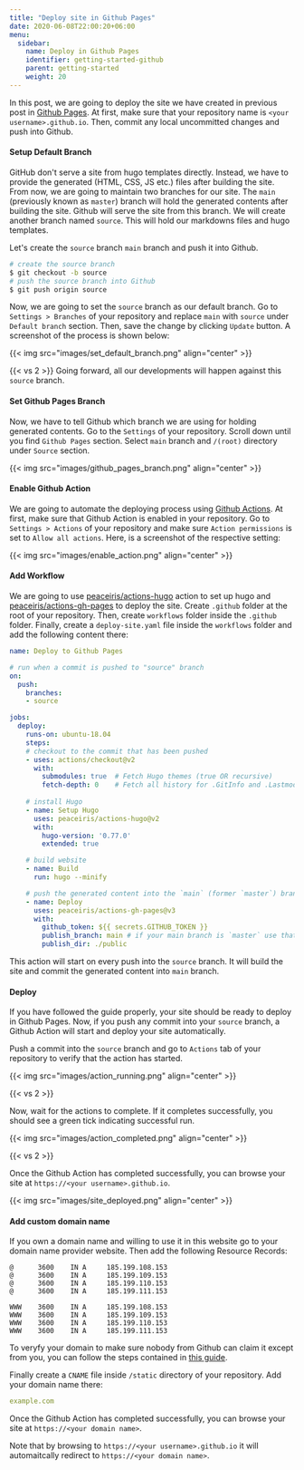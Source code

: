 ```yaml
---
title: "Deploy site in Github Pages"
date: 2020-06-08T22:00:20+06:00
menu:
  sidebar:
    name: Deploy in Github Pages
    identifier: getting-started-github
    parent: getting-started
    weight: 20
---
```


In this post, we are going to deploy the site we have created in previous post in [Github Pages](https://pages.github.com/). At first, make sure that your repository name is `<your username>.github.io`. Then, commit any local uncommitted changes and push into Github.


#### Setup Default Branch

GitHub don't serve a site from hugo templates directly. Instead, we have to provide the generated (HTML, CSS, JS etc.) files after building the site. From now, we are going to maintain two branches for our site. The `main` (previously known as `master`) branch will hold the generated contents after building the site. Github will serve the site from this branch. We will create another branch named `source`. This will hold our markdowns files and hugo templates.

Let's create the `source` branch `main` branch and push it into Github.

```bash
# create the source branch
$ git checkout -b source
# push the source branch into Github
$ git push origin source
```

Now, we are going to set the `source` branch as our default branch. Go to  `Settings > Branches` of your repository and replace `main` with `source` under `Default branch` section. Then, save the change by clicking `Update` button. A screenshot of the process is shown below:

{{< img src="images/set_default_branch.png" align="center" >}}

{{< vs 2 >}}
Going forward, all our developments will happen against this `source` branch.

#### Set Github Pages Branch

Now, we have to tell Github which branch we are using for holding generated contents. Go to the `Settings` of your repository. Scroll down until you find `Github Pages` section. Select `main` branch and `/(root)` directory under `Source` section.

{{< img src="images/github_pages_branch.png" align="center" >}}

#### Enable Github Action

We are going to automate the deploying process using [Github Actions](https://github.com/features/actions). At first, make sure that Github Action is enabled in your repository. Go to `Settings > Actions` of your repository and make sure `Action permissions` is set to `Allow all actions`. Here, is a screenshot of the respective setting:

{{< img src="images/enable_action.png" align="center" >}}

#### Add Workflow

We are going to use [peaceiris/actions-hugo](https://github.com/peaceiris/actions-hugo) action to set up hugo and [peaceiris/actions-gh-pages](https://github.com/peaceiris/actions-gh-pages) to deploy the site. Create `.github` folder at the root of your repository. Then, create `workflows` folder inside the `.github` folder. Finally, create a `deploy-site.yaml` file inside the `workflows` folder and add the following content there:

```yaml
name: Deploy to Github Pages

# run when a commit is pushed to "source" branch
on:
  push:
    branches:
    - source

jobs:
  deploy:
    runs-on: ubuntu-18.04
    steps:
    # checkout to the commit that has been pushed
    - uses: actions/checkout@v2
      with:
        submodules: true  # Fetch Hugo themes (true OR recursive)
        fetch-depth: 0    # Fetch all history for .GitInfo and .Lastmod
    
    # install Hugo
    - name: Setup Hugo
      uses: peaceiris/actions-hugo@v2
      with:
        hugo-version: '0.77.0'
        extended: true

    # build website
    - name: Build
      run: hugo --minify

    # push the generated content into the `main` (former `master`) branch.
    - name: Deploy
      uses: peaceiris/actions-gh-pages@v3
      with:
        github_token: ${{ secrets.GITHUB_TOKEN }}
        publish_branch: main # if your main branch is `master` use that here.
        publish_dir: ./public
```

This action will start on every push into the `source` branch. It will build the site and commit the generated content into `main` branch.

#### Deploy

If you have followed the guide properly, your site should be ready to deploy in Github Pages. Now, if you push any commit into your `source` branch, a Github Action will start and deploy your site automatically.

Push a commit into the `source` branch and go to `Actions` tab of your repository to verify that the action has started.

{{< img src="images/action_running.png" align="center" >}}

{{< vs 2 >}}

Now, wait for the actions to complete. If it completes successfully, you should see a green tick indicating successful run.

{{< img src="images/action_completed.png" align="center" >}}

{{< vs 2 >}}

Once the Github Action has completed successfully, you can browse your site at `https://<your username>.github.io`.

{{< img src="images/site_deployed.png" align="center" >}}

#### Add custom domain name

If you own a domain name and willing to use it in this website go to your domain name provider website. Then add the following Resource Records:
```
@      3600    IN A     185.199.108.153
@      3600    IN A     185.199.109.153
@      3600    IN A     185.199.110.153
@      3600    IN A     185.199.111.153

WWW    3600    IN A     185.199.108.153
WWW    3600    IN A     185.199.109.153
WWW    3600    IN A     185.199.110.153
WWW    3600    IN A     185.199.111.153
```

To veryfy your domain to make sure nobody from Github can claim it except from you, you can follow the steps contained in [this guide](https://docs.github.com/en/pages/configuring-a-custom-domain-for-your-github-pages-site/verifying-your-custom-domain-for-github-pages).

Finally create a `CNAME` file inside `/static` directory of your repository. Add your domain name there:

```yaml
example.com
```
Once the Github Action has completed successfully, you can browse your site at `https://<your domain name>`.

Note that by browsing to `https://<your username>.github.io` it will automaitcally redirect to `https://<your domain name>`.
